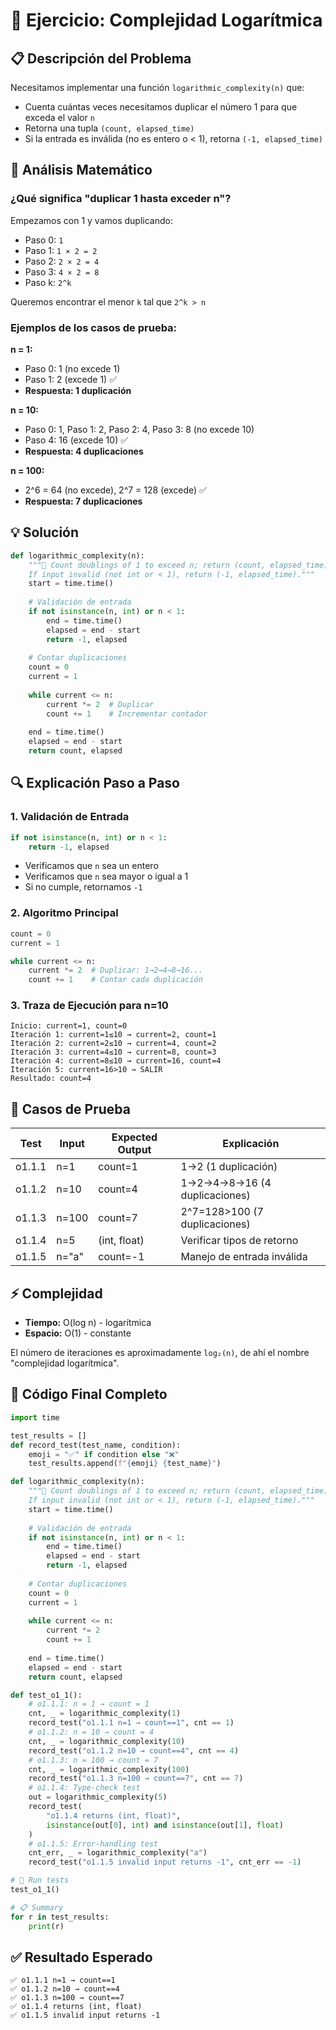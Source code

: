 # 🔢 Ejercicio: Complejidad Logarítmica

## 📋 Descripción del Problema

Necesitamos implementar una función `logarithmic_complexity(n)` que:
- Cuenta cuántas veces necesitamos duplicar el número 1 para que exceda el valor `n`
- Retorna una tupla `(count, elapsed_time)`
- Si la entrada es inválida (no es entero o < 1), retorna `(-1, elapsed_time)`

## 🧮 Análisis Matemático

### ¿Qué significa "duplicar 1 hasta exceder n"?

Empezamos con 1 y vamos duplicando:
- Paso 0: `1`
- Paso 1: `1 × 2 = 2`
- Paso 2: `2 × 2 = 4` 
- Paso 3: `4 × 2 = 8`
- Paso k: `2^k`

Queremos encontrar el menor `k` tal que `2^k > n`

### Ejemplos de los casos de prueba:

**n = 1:**
- Paso 0: 1 (no excede 1)
- Paso 1: 2 (excede 1) ✅
- **Respuesta: 1 duplicación**

**n = 10:**
- Paso 0: 1, Paso 1: 2, Paso 2: 4, Paso 3: 8 (no excede 10)
- Paso 4: 16 (excede 10) ✅
- **Respuesta: 4 duplicaciones**

**n = 100:**
- 2^6 = 64 (no excede), 2^7 = 128 (excede) ✅
- **Respuesta: 7 duplicaciones**

## 💡 Solución

```python
def logarithmic_complexity(n):
    """🔢 Count doublings of 1 to exceed n; return (count, elapsed_time).
    If input invalid (not int or < 1), return (-1, elapsed_time)."""
    start = time.time()
    
    # Validación de entrada
    if not isinstance(n, int) or n < 1:
        end = time.time()
        elapsed = end - start
        return -1, elapsed
    
    # Contar duplicaciones
    count = 0
    current = 1
    
    while current <= n:
        current *= 2  # Duplicar
        count += 1    # Incrementar contador
    
    end = time.time()
    elapsed = end - start
    return count, elapsed
```

## 🔍 Explicación Paso a Paso

### 1. **Validación de Entrada**
```python
if not isinstance(n, int) or n < 1:
    return -1, elapsed
```
- Verificamos que `n` sea un entero
- Verificamos que `n` sea mayor o igual a 1
- Si no cumple, retornamos `-1`

### 2. **Algoritmo Principal**
```python
count = 0
current = 1

while current <= n:
    current *= 2  # Duplicar: 1→2→4→8→16...
    count += 1    # Contar cada duplicación
```

### 3. **Traza de Ejecución para n=10**
```
Inicio: current=1, count=0
Iteración 1: current=1≤10 → current=2, count=1
Iteración 2: current=2≤10 → current=4, count=2  
Iteración 3: current=4≤10 → current=8, count=3
Iteración 4: current=8≤10 → current=16, count=4
Iteración 5: current=16>10 → SALIR
Resultado: count=4
```

## 🧪 Casos de Prueba

| Test | Input | Expected Output | Explicación |
|------|-------|----------------|-------------|
| o1.1.1 | n=1 | count=1 | 1→2 (1 duplicación) |
| o1.1.2 | n=10 | count=4 | 1→2→4→8→16 (4 duplicaciones) |
| o1.1.3 | n=100 | count=7 | 2^7=128>100 (7 duplicaciones) |
| o1.1.4 | n=5 | (int, float) | Verificar tipos de retorno |
| o1.1.5 | n="a" | count=-1 | Manejo de entrada inválida |

## ⚡ Complejidad

- **Tiempo:** O(log n) - logarítmica
- **Espacio:** O(1) - constante

El número de iteraciones es aproximadamente `log₂(n)`, de ahí el nombre "complejidad logarítmica".

## 🎯 Código Final Completo

```python
import time

test_results = []
def record_test(test_name, condition):
    emoji = "✅" if condition else "❌"
    test_results.append(f"{emoji} {test_name}")

def logarithmic_complexity(n):
    """🔢 Count doublings of 1 to exceed n; return (count, elapsed_time).
    If input invalid (not int or < 1), return (-1, elapsed_time)."""
    start = time.time()
    
    # Validación de entrada
    if not isinstance(n, int) or n < 1:
        end = time.time()
        elapsed = end - start
        return -1, elapsed
    
    # Contar duplicaciones
    count = 0
    current = 1
    
    while current <= n:
        current *= 2
        count += 1
    
    end = time.time()
    elapsed = end - start
    return count, elapsed

def test_o1_1():
    # o1.1.1: n = 1 → count = 1
    cnt, _ = logarithmic_complexity(1)
    record_test("o1.1.1 n=1 → count==1", cnt == 1)
    # o1.1.2: n = 10 → count = 4
    cnt, _ = logarithmic_complexity(10)
    record_test("o1.1.2 n=10 → count==4", cnt == 4)
    # o1.1.3: n = 100 → count = 7
    cnt, _ = logarithmic_complexity(100)
    record_test("o1.1.3 n=100 → count==7", cnt == 7)
    # o1.1.4: Type-check test
    out = logarithmic_complexity(5)
    record_test(
        "o1.1.4 returns (int, float)",
        isinstance(out[0], int) and isinstance(out[1], float)
    )
    # o1.1.5: Error-handling test
    cnt_err, _ = logarithmic_complexity("a")
    record_test("o1.1.5 invalid input returns -1", cnt_err == -1)

# 🚀 Run tests
test_o1_1()

# 📋 Summary
for r in test_results:
    print(r)
```

## ✅ Resultado Esperado

```
✅ o1.1.1 n=1 → count==1
✅ o1.1.2 n=10 → count==4
✅ o1.1.3 n=100 → count==7
✅ o1.1.4 returns (int, float)
✅ o1.1.5 invalid input returns -1
```
